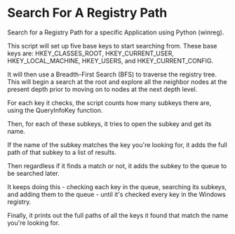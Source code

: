 # Search For A Registry Path
Search for a Registry Path for a specific Application using Python (winreg).


This script will set up five base keys to start searching from. These base keys are: HKEY_CLASSES_ROOT, HKEY_CURRENT_USER, HKEY_LOCAL_MACHINE, HKEY_USERS, and HKEY_CURRENT_CONFIG. 

It will then use a Breadth-First Search (BFS) to traverse the registry tree. 
This will begin a search at the root and explore all the neighbor nodes at the present depth prior to moving on to nodes at the next depth level.

For each key it checks, the script counts how many subkeys there are, using the QueryInfoKey function.

Then, for each of these subkeys, it tries to open the subkey and get its name.

If the name of the subkey matches the key you're looking for, it adds the full path of that subkey to a list of results.

Then regardless if it finds a match or not, it adds the subkey to the queue to be searched later.

It keeps doing this - checking each key in the queue, searching its subkeys, and adding them to the queue - until it's checked every key in the Windows registry.

Finally, it prints out the full paths of all the keys it found that match the name you're looking for.
